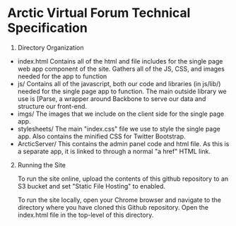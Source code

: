 Arctic Virtual Forum Technical Specification
============================================
1. Directory Organization
  * index.html
Contains all of the html and file includes for the single page web app component of the site.
Gathers all of the JS, CSS, and images needed for the app to function
  * js/
Contains all of the javascript, both our code and libraries (in js/lib/) needed for the single page app to function.
The main outside library we use is [Parse, a wrapper around Backbone to serve our data and structure our front-end.
  * imgs/
The images that we include on the client side for the single page app.
  * stylesheets/
The main "index.css" file we use to style the single page app. Also contains the minified CSS for Twitter Bootstrap.
  * ArcticServer/
This contains the admin panel code and html file. As this is a separate app, it is linked to through a normal "a href" HTML link.
2. Running the Site
   
   To run the site online, upload the contents of this github repository to an S3 bucket and set "Static File Hosting" to enabled.

   To run the site locally, open your Chrome browser and navigate to the directory where you have cloned this Github repository. Open the index.html file in the top-level of this directory.